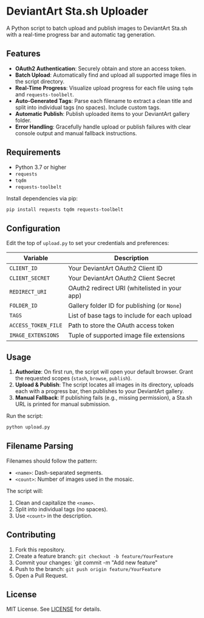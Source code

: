 # DeviantArt Sta.sh Uploader

A Python script to batch upload and publish images to DeviantArt Sta.sh with a real-time progress bar and automatic tag generation.

## Features

- **OAuth2 Authentication**: Securely obtain and store an access token.
- **Batch Upload**: Automatically find and upload all supported image files in the script directory.
- **Real-Time Progress**: Visualize upload progress for each file using `tqdm` and `requests-toolbelt`.
- **Auto-Generated Tags**: Parse each filename to extract a clean title and split into individual tags (no spaces). Include custom tags.
- **Automatic Publish**: Publish uploaded items to your DeviantArt gallery folder.
- **Error Handling**: Gracefully handle upload or publish failures with clear console output and manual fallback instructions.

## Requirements

- Python 3.7 or higher
- `requests`
- `tqdm`
- `requests-toolbelt`

Install dependencies via pip:

```bash
pip install requests tqdm requests-toolbelt
```

## Configuration

Edit the top of `upload.py` to set your credentials and preferences:

| Variable              | Description                                         
|-----------------------|-----------------------------------------------------
| `CLIENT_ID`           | Your DeviantArt OAuth2 Client ID                   
| `CLIENT_SECRET`       | Your DeviantArt OAuth2 Client Secret               
| `REDIRECT_URI`        | OAuth2 redirect URI (whitelisted in your app)      | `http://localhost:3000/callback`
| `FOLDER_ID`           | Gallery folder ID for publishing (or `None`)       
| `TAGS`                | List of base tags to include for each upload       
| `ACCESS_TOKEN_FILE`   | Path to store the OAuth access token               | `access_token.txt` |
| `IMAGE_EXTENSIONS`    | Tuple of supported image file extensions           | `(.jpg,.jpeg,.png,.gif)` |

## Usage

1. **Authorize**: On first run, the script will open your default browser. Grant the requested scopes (`stash`, `browse`, `publish`).
2. **Upload & Publish**: The script locates all images in its directory, uploads each with a progress bar, then publishes to your DeviantArt gallery.
3. **Manual Fallback**: If publishing fails (e.g., missing permission), a Sta.sh URL is printed for manual submission.

Run the script:

```bash
python upload.py
```

## Filename Parsing

Filenames should follow the pattern:

- `<name>`: Dash-separated segments.
- `<count>`: Number of images used in the mosaic.

The script will:

1. Clean and capitalize the `<name>`.
2. Split into individual tags (no spaces).
3. Use `<count>` in the description.

## Contributing

1. Fork this repository.
2. Create a feature branch: `git checkout -b feature/YourFeature`
3. Commit your changes: `git commit -m "Add new feature"
4. Push to the branch: `git push origin feature/YourFeature`
5. Open a Pull Request.

## License

MIT License. See [LICENSE](LICENSE) for details.


